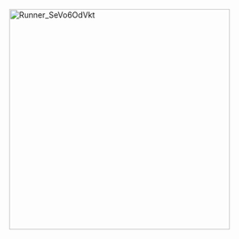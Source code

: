 <img width="400" alt="Runner_SeVo6OdVkt" src="https://github.com/user-attachments/assets/672657e6-89ad-4d35-b23f-ebdc07eb8c68" />
